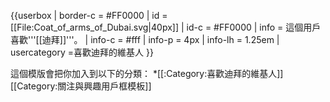 {{userbox
| border-c = #FF0000
| id       = [[File:Coat_of_arms_of_Dubai.svg|40px]]
| id-c     = #FF0000
| info     = 這個用戶喜歡'''[[迪拜]]'''。
| info-c   = #fff
| info-p   = 4px
| info-lh  = 1.25em
| usercategory  =喜歡迪拜的維基人
}}<noinclude>





這個模版會把你加入到以下的分類：
*[[:Category:喜歡迪拜的維基人]]
[[Category:關注與興趣用戶框模板]]
</noinclude>